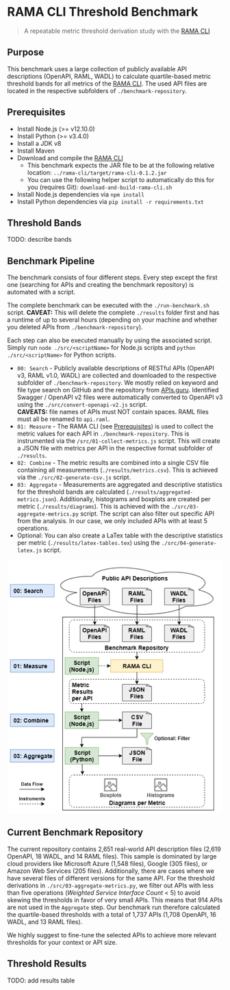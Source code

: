 # RAMA CLI Threshold Benchmark
> A repeatable metric threshold derivation study with the [RAMA CLI](https://github.com/restful-ma/rama-cli)

## Purpose
This benchmark uses a large collection of publicly available API descriptions (OpenAPI, RAML, WADL) to calculate quartile-based metric threshold bands for all metrics of the [RAMA CLI](https://github.com/restful-ma/rama-cli). The used API files are located in the respective subfolders of `./benchmark-repository`.

## Prerequisites
- Install Node.js (>= v12.10.0)
- Install Python (>= v3.4.0)
- Install a JDK v8
- Install Maven
- Download and compile the [RAMA CLI](https://github.com/restful-ma/rama-cli)
  - This benchmark expects the JAR file to be at the following relative location: `../rama-cli/target/rama-cli-0.1.2.jar`
  - You can use the following helper script to automatically do this for you (requires Git): `download-and-build-rama-cli.sh`
- Install Node.js dependencies via `npm install`
- Install Python dependencies via `pip install -r requirements.txt`

## Threshold Bands

TODO: describe bands

## Benchmark Pipeline
The benchmark consists of four different steps. Every step except the first one (searching for APIs and creating the benchmark repository) is automated with a script.

The complete benchmark can be executed with the `./run-benchmark.sh` script. **CAVEAT:** This will delete the complete `./results` folder first and has a runtime of up to several hours (depending on your machine and whether you deleted APIs from `./benchmark-repository`).

Each step can also be executed manually by using the associated script. Simply run `node ./src/<scriptName>` for Node.js scripts and `python ./src/<scriptName>` for Python scripts.

- `00: Search` - Publicly available descriptions of RESTful APIs (OpenAPI v3, RAML v1.0, WADL) are collected and downloaded to the respective subfolder of `./benchmark-repository`. We mostly relied on keyword and file type search on GitHub and the repository from [APIs.guru](https://apis.guru/browse-apis). Identified Swagger / OpenAPI v2 files were automatically converted to OpenAPI v3 using the `./src/convert-openapi-v2.js` script.<br> **CAVEATS:** file names of APIs must NOT contain spaces. RAML files must all be renamed to `api.raml`.
- `01: Measure` - The RAMA CLI (see [Prerequisites](#prerequisites)) is used to collect the metric values for each API in `./benchmark-repository`. This is instrumented via the `/src/01-collect-metrics.js` script. This will create a JSON file with metrics per API in the respective format subfolder of `./results`.
- `02: Combine` - The metric results are combined into a single CSV file containing all measurements (`./results/metrics.csv`). This is achieved via the `./src/02-generate-csv.js` script.
- `03: Aggregate` - Measurements are aggregated and descriptive statistics for the threshold bands are calculated (`./results/aggregated-metrics.json`). Additionally, histograms and boxplots are created per metric (`./results/diagrams`). This is achieved with the `./src/03-aggregate-metrics.py` script. The script can also filter out specific API from the analysis. In our case, we only included APIs with at least 5 operations.
- Optional: You can also create a LaTex table with the descriptive statistics per metric (`./results/latex-tables.tex`) using the `./src/04-generate-latex.js` script.

![Benchmark Pipeline](docs/benchmark-pipeline.png)

## Current Benchmark Repository
The current repository contains 2,651 real-world API description files (2,619 OpenAPI, 18 WADL, and 14 RAML files). This sample is dominated by large cloud providers like Microsoft Azure (1,548 files), Google (305 files), or Amazon Web Services (205 files).
Additionally, there are cases where we have several files of different versions for the same API.
For the threshold derivations in `./src/03-aggregate-metrics.py`, we filter out APIs with less than five operations (*Weighted Service Interface Count* < 5) to avoid skewing the thresholds in favor of very small APIs.
This means that 914 APIs are not used in the `Aggregate` step.
Our benchmark run therefore calculated the quartile-based thresholds with a total of 1,737 APIs (1,708 OpenAPI, 16 WADL, and 13 RAML files).

We highly suggest to fine-tune the selected APIs to achieve more relevant thresholds for your context or API size.

## Threshold Results

TODO: add results table
